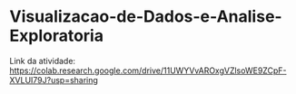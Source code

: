 # Visualizacao-de-Dados-e-Analise-Exploratoria

Link da atividade: https://colab.research.google.com/drive/11UWYVvAROxgVZlsoWE9ZCpF-XVLUI79J?usp=sharing
